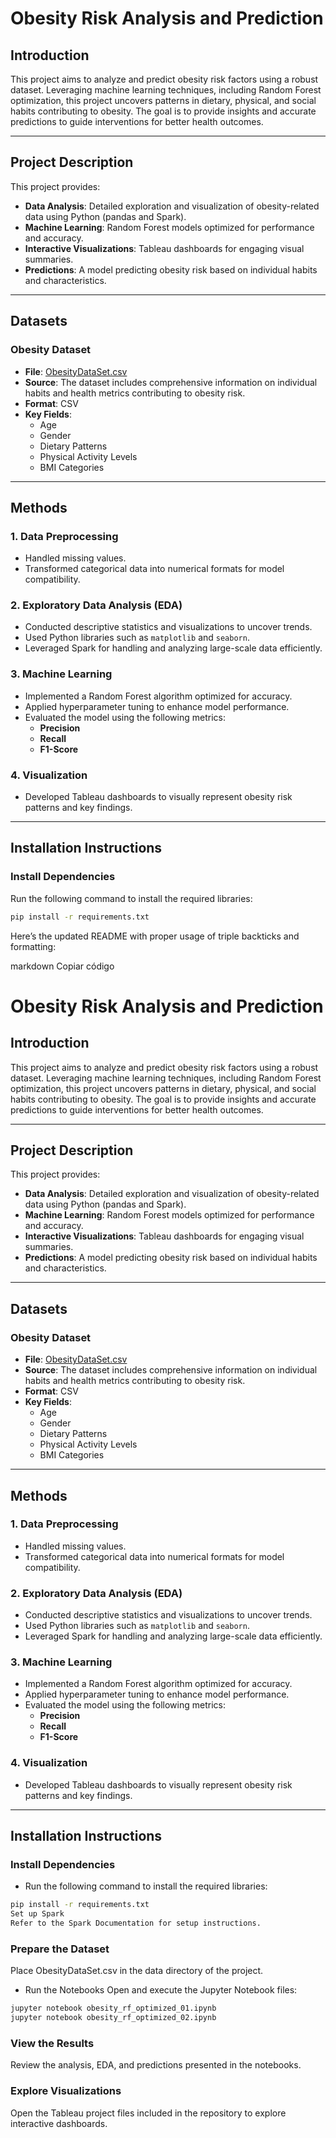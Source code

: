 # **Obesity Risk Analysis and Prediction**

## **Introduction**
This project aims to analyze and predict obesity risk factors using a robust dataset. Leveraging machine learning techniques, including Random Forest optimization, this project uncovers patterns in dietary, physical, and social habits contributing to obesity. The goal is to provide insights and accurate predictions to guide interventions for better health outcomes.

---

## **Project Description**
This project provides:
- **Data Analysis**: Detailed exploration and visualization of obesity-related data using Python (pandas and Spark).
- **Machine Learning**: Random Forest models optimized for performance and accuracy.
- **Interactive Visualizations**: Tableau dashboards for engaging visual summaries.
- **Predictions**: A model predicting obesity risk based on individual habits and characteristics.

---

## **Datasets**

### **Obesity Dataset**
- **File**: [ObesityDataSet.csv](./ObesityDataSet.csv)
- **Source**: The dataset includes comprehensive information on individual habits and health metrics contributing to obesity risk.
- **Format**: CSV
- **Key Fields**: 
  - Age
  - Gender
  - Dietary Patterns
  - Physical Activity Levels
  - BMI Categories

---

## **Methods**

### **1. Data Preprocessing**
- Handled missing values.
- Transformed categorical data into numerical formats for model compatibility.

### **2. Exploratory Data Analysis (EDA)**
- Conducted descriptive statistics and visualizations to uncover trends.
- Used Python libraries such as `matplotlib` and `seaborn`.
- Leveraged Spark for handling and analyzing large-scale data efficiently.

### **3. Machine Learning**
- Implemented a Random Forest algorithm optimized for accuracy.
- Applied hyperparameter tuning to enhance model performance.
- Evaluated the model using the following metrics:
  - **Precision**
  - **Recall**
  - **F1-Score**

### **4. Visualization**
- Developed Tableau dashboards to visually represent obesity risk patterns and key findings.

---

## **Installation Instructions**

### **Install Dependencies**
Run the following command to install the required libraries:
```bash
pip install -r requirements.txt
 ```

Here’s the updated README with proper usage of triple backticks and formatting:

markdown
Copiar código
# **Obesity Risk Analysis and Prediction**

## **Introduction**
This project aims to analyze and predict obesity risk factors using a robust dataset. Leveraging machine learning techniques, including Random Forest optimization, this project uncovers patterns in dietary, physical, and social habits contributing to obesity. The goal is to provide insights and accurate predictions to guide interventions for better health outcomes.

---

## **Project Description**
This project provides:
- **Data Analysis**: Detailed exploration and visualization of obesity-related data using Python (pandas and Spark).
- **Machine Learning**: Random Forest models optimized for performance and accuracy.
- **Interactive Visualizations**: Tableau dashboards for engaging visual summaries.
- **Predictions**: A model predicting obesity risk based on individual habits and characteristics.

---

## **Datasets**

### **Obesity Dataset**
- **File**: [ObesityDataSet.csv](./ObesityDataSet.csv)
- **Source**: The dataset includes comprehensive information on individual habits and health metrics contributing to obesity risk.
- **Format**: CSV
- **Key Fields**: 
  - Age
  - Gender
  - Dietary Patterns
  - Physical Activity Levels
  - BMI Categories

---

## **Methods**

### **1. Data Preprocessing**
- Handled missing values.
- Transformed categorical data into numerical formats for model compatibility.

### **2. Exploratory Data Analysis (EDA)**
- Conducted descriptive statistics and visualizations to uncover trends.
- Used Python libraries such as `matplotlib` and `seaborn`.
- Leveraged Spark for handling and analyzing large-scale data efficiently.

### **3. Machine Learning**
- Implemented a Random Forest algorithm optimized for accuracy.
- Applied hyperparameter tuning to enhance model performance.
- Evaluated the model using the following metrics:
  - **Precision**
  - **Recall**
  - **F1-Score**

### **4. Visualization**
- Developed Tableau dashboards to visually represent obesity risk patterns and key findings.

---

## **Installation Instructions**

### **Install Dependencies**
*  Run the following command to install the required libraries:
```bash
pip install -r requirements.txt
Set up Spark
Refer to the Spark Documentation for setup instructions.
```

### Prepare the Dataset
Place ObesityDataSet.csv in the data directory of the project.

* Run the Notebooks
Open and execute the Jupyter Notebook files:

```bash
jupyter notebook obesity_rf_optimized_01.ipynb
jupyter notebook obesity_rf_optimized_02.ipynb
```
### View the Results
Review the analysis, EDA, and predictions presented in the notebooks.

### Explore Visualizations
Open the Tableau project files included in the repository to explore interactive dashboards.
